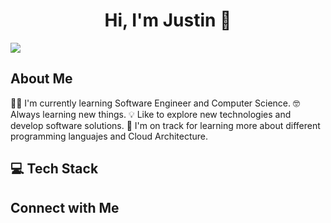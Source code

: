<div align="center">
<h1 align="center">Hi, I'm Justin 👋</h1>
</div>
<img src="https://imgur.com/a/fqMDxo1.png">

## About Me
👨‍🎓 I'm currently learning Software Engineer and Computer Science.
🤓 Always learning new things.
💡 Like to explore new technologies and develop software solutions.
🌱 I'm on track for learning more about different programming languajes and Cloud Architecture.

## 💻 Tech Stack 

## Connect with Me 

